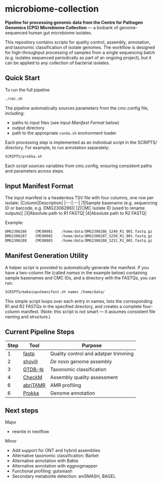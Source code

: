 # microbiome-collection

**Pipeline for processing genomic data from the Centre for Pathogen Genomics (CPG) Microbiome Collection** — a biobank of genome-sequenced human gut microbiome isolates.  

This repository contains scripts for quality control, assembly, annotation, and taxonomic classification of isolate genomes. The workflow is designed for high-throughput processing of samples from a single sequencing batch (e.g. isolates sequenced periodically as part of an ongoing project), but it can be applied to any collection of bacterial isolates.

## Quick Start
To run the full pipeline
```bash
./cmc.sh
```

The pipeline automatically sources parameters from the cmc.config file, including:
- paths to input files (see _Input Manifest Format_ below)
- output directory
- path to the appropriate `conda.sh` environment loader

Each processing step is implemented as an individual script in the SCRIPTS/ directory. For example, to run annotation separately:

```bash
SCRIPTS/prokka.sh
```

Each script sources variables from cmc.config, ensuring consistent paths and parameters across steps.

## Input Manifest Format
The input manifest is a headerless TSV file with four columns, one row per isolate:
|Column|Description|
|---|---|
|1|Sample basename (e.g. sequencing ID or barcode, e.g. DMG2306286)|
|2|CMC isolate ID (used to rename outputs)|
|3|Absolute path to R1 FASTQ|
|4|Absolute path to R2 FASTQ|

Example:
```swift
DMG2306286    CMC00001    /home/data/DMG2306286_S249_R1_001.fastq.gz    /home/data/DMG2306286_S249_R2_001.fastq.gz
DMG2306287    CMC00002    /home/data/DMG2306287_S250_R1_001.fastq.gz    /home/data/DMG2306287_S250_R2_001.fastq.gz
DMG2306288    CMC00003    /home/data/DMG2306288_S251_R1_001.fastq.gz    /home/data/DMG2306288_S251_R2_001.fastq.gz
```

## Manifest Generation Utility
A helper script is provided to automatically generate the manifest.
If you have a two-column file (called _names_ in the example below) containing sample basenames and CMC IDs, and a directory with the FASTQs, you can run:
```bash
SCRIPTS/makeinputmanifest.sh names /home/data/
```
This simple script loops over each entry in names, lists the corresponding R1 and R2 FASTQs in the specified directory, and creates a complete four-column manifest.
(Note: this script is not smart — it assumes consistent file naming and structure.)

## Current Pipeline Steps
|Step|Tool|Purpose|
|---|---|---|
|1|[fastp](https://github.com/OpenGene/fastp)|Quality control and adatper trimming|
|2|[shovill](https://github.com/tseemann/shovill)|_De novo_ genome assembly|
|3|[GTDB-tk](https://github.com/Ecogenomics/GTDBTk)|Taxonomic classification|
|4|[CheckM](https://github.com/Ecogenomics/CheckM)|Assembly quality assessment|
|6|[abriTAMR](https://github.com/MDU-PHL/abritamr)|AMR profiling|
|6|[Prokka](https://github.com/tseemann/prokka)|Genome annotation|

## Next steps
Major
- rewrite in nextflow  

Minor
- Add support for ONT and hybrid assemblies
- Alternative taxonomic classificaiton: Barbet
- Alternative annotation with Bakta
- Alternative annotation with eggnogmapper
- Functional profiling: gutsmash
- Secondary metabolite detection: aniSMASH, BAGEL
